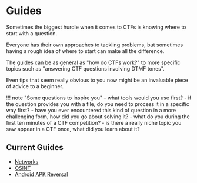 # Guides

Sometimes the biggest hurdle when it comes to CTFs is knowing where to start with a question.

Everyone has their own approaches to tackling problems, but sometimes having a rough idea of where to start can make all the difference.

The guides can be as general as "how do CTFs work?" to more specific topics such as "answering CTF questions involving DTMF tones".

Even tips that seem really obvious to you now might be an invaluable piece of advice to a beginner.

!!! note "Some questions to inspire you"
    - what tools would you use first?
    - if the question provides you with a file, do you need to process it in a specific way first?
    - have you ever encountered this kind of question in a more challenging form, how did you go about solving it?
    - what do you during the first ten minutes of a CTF competition?
    - is there a really niche topic you saw appear in a CTF once, what did you learn about it?

## Current Guides
 - [Networks](https://github.com/qwerty-the-fish/cyber-team-toolkit/blob/main/guides/networks.md)
 - [OSINT](https://github.com/qwerty-the-fish/cyber-team-toolkit/blob/main/guides/osint.md)
 - [Android APK Reversal](https://github.com/qwerty-the-fish/cyber-team-toolkit/blob/main/guides/android_apk.md)
